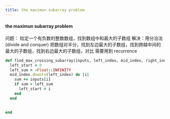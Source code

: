 ```yaml
---
title: the maximun subarray problem
---
```


#### the maximun subarray problem
问题： 给定一个有负数的整数数组，找到数组中和最大的子数组
解决：用分治法 (divide and conquer)
把数组对半分，找到左边最大的子数组，找到跨越中间的最大的子数组，找到右边最大的子数组，对比
需要用到 recurrence

```ruby
def find_max_crossing_subarray(inputs, left_index, mid_index, right_index)
  left_start = 0
  left_sum = -Float::INFINITY
  mid_index.downto(left_index) do |i|
    sum += inputs[i]
    if sum > left_sum
      left_start = i
    end
  end

  
end
```
